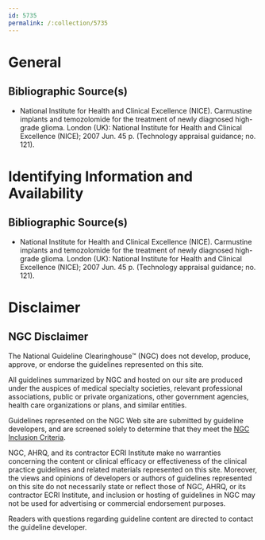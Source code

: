 ```yaml
---
id: 5735
permalink: /:collection/5735
---
```


# General

## Bibliographic Source(s)

- National Institute for Health and Clinical Excellence (NICE). Carmustine implants and temozolomide for the treatment of newly diagnosed high-grade glioma. London (UK): National Institute for Health and Clinical Excellence (NICE); 2007 Jun. 45 p. (Technology appraisal guidance; no. 121).

# Identifying Information and Availability

## Bibliographic Source(s)

- National Institute for Health and Clinical Excellence (NICE). Carmustine implants and temozolomide for the treatment of newly diagnosed high-grade glioma. London (UK): National Institute for Health and Clinical Excellence (NICE); 2007 Jun. 45 p. (Technology appraisal guidance; no. 121).

# Disclaimer

## NGC Disclaimer

The National Guideline Clearinghouse™ (NGC) does not develop, produce, approve, or endorse the guidelines represented on this site.

All guidelines summarized by NGC and hosted on our site are produced under the auspices of medical specialty societies, relevant professional associations, public or private organizations, other government agencies, health care organizations or plans, and similar entities.

Guidelines represented on the NGC Web site are submitted by guideline developers, and are screened solely to determine that they meet the [NGC Inclusion Criteria](/help-and-about/summaries/inclusion-criteria).

NGC, AHRQ, and its contractor ECRI Institute make no warranties concerning the content or clinical efficacy or effectiveness of the clinical practice guidelines and related materials represented on this site. Moreover, the views and opinions of developers or authors of guidelines represented on this site do not necessarily state or reflect those of NGC, AHRQ, or its contractor ECRI Institute, and inclusion or hosting of guidelines in NGC may not be used for advertising or commercial endorsement purposes.

Readers with questions regarding guideline content are directed to contact the guideline developer.

